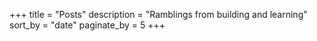 +++
title = "Posts"
description = "Ramblings from building and learning"
sort_by = "date"
paginate_by = 5
+++
